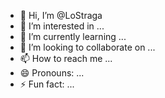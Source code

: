 - 👋 Hi, I’m @LoStraga
- 👀 I’m interested in ...
- 🌱 I’m currently learning ...
- 💞️ I’m looking to collaborate on ...
- 📫 How to reach me ...
- 😄 Pronouns: ...
- ⚡ Fun fact: ...

<!---
LoStraga/LoStraga is a ✨ special ✨ repository because its `README.md` (this file) appears on your GitHub profile.
You can click the Preview link to take a look at your changes.
--->
